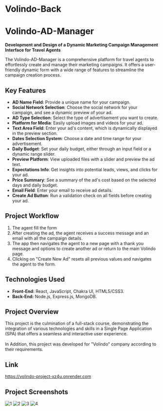 # Volindo-Back
# Volindo-AD-Manager

**Development and Design of a Dynamic Marketing Campaign Management Interface for Travel Agents**

The Volindo-AD-Manager is a comprehensive platform for travel agents to effortlessly create and manage their marketing campaigns. It offers a user-friendly dynamic form with a wide range of features to streamline the campaign creation process.

## Key Features

- **AD Name Field**: Provide a unique name for your campaign.
- **Social Network Selection**: Choose the social network for your campaign, and see a dynamic preview of your ad.
- **AD Type Selection**: Select the type of advertisement you want to create.
- **Platform for Media**: Easily upload images and videos for your ad.
- **Text Area Field**: Enter your ad's content, which is dynamically displayed in the preview section.
- **Dates Selection System**: Choose a date and time range for your advertisement.
- **Daily Budget**: Set your daily budget, either through an input field or a dynamic range slider.
- **Preview Platform**: View uploaded files with a slider and preview the ad text.
- **Expectations Info**: Get insights into potential leads, views, and clicks for your ad.
- **Price Summary**: See a summary of the ad's cost based on the selected days and daily budget.
- **Email Field**: Enter your email to receive ad details.
- **Create Ad Button**: Run a validation check on all fields before creating your ad.



## Project Workflow
1. The agent fill the form
2. After creating the ad, the agent receives a success message and an email with all the campaign details.
3. The app then navigates the agent to a new page with a thank you message and options to create another ad or return to the main Volindo page.
4. Clicking on "Create New Ad" resets all previous values and navigates the agent to the form.

## Technologies Used

- **Front-End:** React, JavaScript, Chakra UI, HTML5/CSS3.
- **Back-End:** Node.js, Express.js, MongoDB.

## Project Overview

This project is the culmination of a full-stack course, demonstrating the integration of various technologies and skills in a Single Page Application (SPA) that offers a seamless and interactive user experience.
<br/><br/>
In Addition, this project was developed for "Volindo" company according to their requirements.



## Link 
https://volindo-project-xz4u.onrender.com


## Project Screenshots

![1](https://github.com/FerderEddie/Volindo-Front/assets/110486605/a1632cc0-ed1c-46a0-b63e-46ff04a7bda4)
![2](https://github.com/FerderEddie/Volindo-Front/assets/110486605/2ff6b43c-b23c-4351-803e-5e72e0767d52)
![3](https://github.com/FerderEddie/Volindo-Front/assets/110486605/bddced4f-6195-4a36-9b03-6a7b168982dc)
![4](https://github.com/FerderEddie/Volindo-Front/assets/110486605/b070b50e-91be-47eb-ac78-1b02da75c57f)
